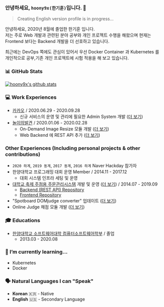### 안녕하세요, `hoony9x(한기훈)`입니다. 👋
> Creating English version profile is in progress...

안녕하세요, 2020년 8월에 졸업한 한기훈 입니다.  
저는 주로 Web 개발과 관련된 분야 공부와 개인 프로젝트 수행을 해왔으며 현재는 Frontend 보다는 Backend 개발을 더 선호하고 있습니다.

최근에는 DevOps 쪽에도 관심이 있어서 우선 Docker Container 과 Kubernetes 를 개인적으로 공부,기존 개인 프로젝트에 시험 적용을 해 보고 있습니다.

### 📊 GitHub Stats
[![hoony9x's github stats](https://github-readme-stats.vercel.app/api?username=hoony9x&show_icons=true&include_all_commits=true&count_private=true&title_color=000000&text_color=4C4C4C&icon_color=A6A6A6)](https://github.com/hoony9x)

### 💻 Work Experiences
- [카카오](https://www.kakaocorp.com) / 2020.06.29 - 2020.09.28
    - 신규 서비스의 운영 및 관리에 필요한 Admin System 개발 ([더 보기](work_experiences/kakao_brand_new_service_admin_system.md))
- [놀이의발견](https://nolbal.com) / 2020.01.06 - 2020.02.28
    - On-Demand Image Resize 모듈 개발 ([더 보기](work_experiences/nolbal_image_resize_module.md))
    - Web Backend 에 REST API 추가 ([더 보기](work_experiences/nolbal_rest_api.md))

### Other Experiences (Including personal projects & other contributions)
- `2020 하계`, `2019 동계`, `2017 동계`, `2016 하계` Naver Hackday 참가자
- 한양대학교 프로그래밍 대회 운영 Member / 2014.11 - 2017.12
    - 대회 시스템 인프라 세팅 및 운영
- [대학교 축제 주점용 주문관리시스템](https://github.com/HYU-OMS) 개발 및 운영 ([더 보기](other_experiences/hyu_oms.md)) / 2014.07 - 2019.09
    - [Backend (REST API) Repository](https://github.com/HYU-OMS/hyu_oms_api_v3)
    - [Frontend Repository](https://github.com/HYU-OMS/hyu_oms_webapp_v4)
- "Spotboard DOMjudge converter" 업데이트 ([더 보기](other_experiences/spotboard_domjudge_converter_contribution.md))
- Online Judge 채점 모듈 개발 ([더 보기](other_experiences/personal_online_judge_module.md))

### 🎓 Educations
- [한양대학교 소프트웨어대학 컴퓨터소프트웨어학부](http://cs.hanyang.ac.kr) / 졸업
    - 2013.03 - 2020.08

### 🌱 I’m currently learning...
- Kubernetes
- Docker

### 🗣️ Natural Languages I can "Speak"
* **Korean** 🇰🇷 - Native
* **English** 🇺🇸 - Secondary Language

